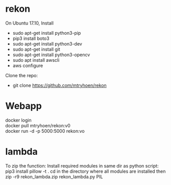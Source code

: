 # rekon

On Ubuntu 17.10,
Install
 - sudo apt-get install python3-pip
 - pip3 install boto3
 - sudo apt-get install python3-dev
 - sudo apt-get install git
 - sudo apt-get install python3-opencv
 - sudo apt install awscli
 - aws configure

 Clone the repo:
  - git clone https://github.com/mtryhoen/rekon
  
  
# Webapp

docker login \
docker pull mtryhoen/rekon:v0 \
docker run -d -p 5000:5000 rekon:vo 

# lambda

To zip the function:
Install required modules in same dir as python script:
pip3 install pillow -t .
cd in the directory where all modules are installed
then
zip -r9 rekon_lambda.zip rekon_lambda.py PIL <other module dir>